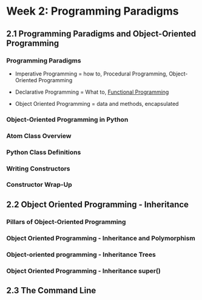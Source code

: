 #  Week 2: Programming Paradigms

## 2.1 Programming Paradigms and Object-Oriented Programming

### Programming Paradigms

* Imperative Programming = how to, Procedural Programming, Object-Oriented Programming

* Declarative Programming = What to, [Functional Programming](https://docs.python.org/3/howto/functional.html)

* Object Oriented Programming = data and methods, encapsulated

### Object-Oriented Programming in Python

### Atom Class Overview

### Python Class Definitions

### Writing Constructors

### Constructor Wrap-Up

## 2.2 Object Oriented Programming - Inheritance

### Pillars of Object-Oriented Programming

### Object Oriented Programming - Inheritance and Polymorphism

### Object-oriented programming - Inheritance Trees

### Object Oriented Programming - Inheritance super()

## 2.3 The Command Line
